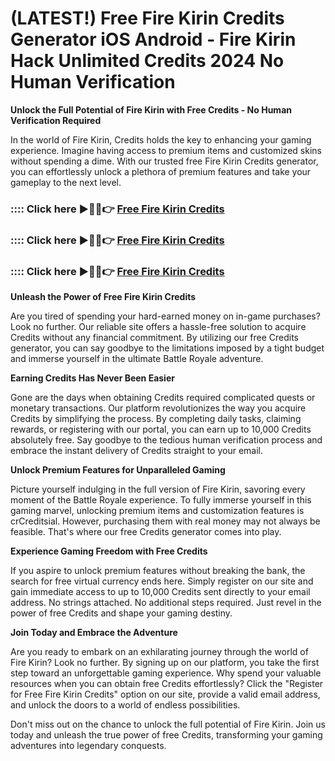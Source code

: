 # **(LATEST!) Free Fire Kirin Credits Generator iOS Android - Fire Kirin Hack Unlimited Credits 2024 No Human Verification**

**Unlock the Full Potential of Fire Kirin with Free Credits - No Human Verification Required**

In the world of Fire Kirin, Credits holds the key to enhancing your gaming experience. Imagine having access to premium items and customized skins without spending a dime. With our trusted free Fire Kirin Credits generator, you can effortlessly unlock a plethora of premium features and take your gameplay to the next level.

### :::: Click here ►🔴✅👉 <a href="https://www.specialauctionservices.com/getmedia/70cf8da4-ab5b-49fd-b08d-2a92e1728ccd/fir3kirin.html">Free Fire Kirin Credits</a>

### :::: Click here ►🔴✅👉 <a href="https://www.specialauctionservices.com/getmedia/70cf8da4-ab5b-49fd-b08d-2a92e1728ccd/fir3kirin.html">Free Fire Kirin Credits</a>

### :::: Click here ►🔴✅👉 <a href="https://www.specialauctionservices.com/getmedia/70cf8da4-ab5b-49fd-b08d-2a92e1728ccd/fir3kirin.html">Free Fire Kirin Credits</a>

**Unleash the Power of Free Fire Kirin Credits**

Are you tired of spending your hard-earned money on in-game purchases? Look no further. Our reliable site offers a hassle-free solution to acquire Credits without any financial commitment. By utilizing our free Credits generator, you can say goodbye to the limitations imposed by a tight budget and immerse yourself in the ultimate Battle Royale adventure.

**Earning Credits Has Never Been Easier**

Gone are the days when obtaining Credits required complicated quests or monetary transactions. Our platform revolutionizes the way you acquire Credits by simplifying the process. By completing daily tasks, claiming rewards, or registering with our portal, you can earn up to 10,000 Credits absolutely free. Say goodbye to the tedious human verification process and embrace the instant delivery of Credits straight to your email.

**Unlock Premium Features for Unparalleled Gaming**

Picture yourself indulging in the full version of Fire Kirin, savoring every moment of the Battle Royale experience. To fully immerse yourself in this gaming marvel, unlocking premium items and customization features is crCreditsial. However, purchasing them with real money may not always be feasible. That's where our free Credits generator comes into play.

**Experience Gaming Freedom with Free Credits**

If you aspire to unlock premium features without breaking the bank, the search for free virtual currency ends here. Simply register on our site and gain immediate access to up to 10,000 Credits sent directly to your email address. No strings attached. No additional steps required. Just revel in the power of free Credits and shape your gaming destiny.

**Join Today and Embrace the Adventure**

Are you ready to embark on an exhilarating journey through the world of Fire Kirin? Look no further. By signing up on our platform, you take the first step toward an unforgettable gaming experience. Why spend your valuable resources when you can obtain free Credits effortlessly? Click the "Register for Free Fire Kirin Credits" option on our site, provide a valid email address, and unlock the doors to a world of endless possibilities.

Don't miss out on the chance to unlock the full potential of Fire Kirin. Join us today and unleash the true power of free Credits, transforming your gaming adventures into legendary conquests.
